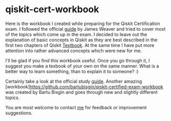 # qiskit-cert-workbook

Here is the workbook I created while preparing for the Qiskit Certification exam. I followed the official [guide](https://slides.com/javafxpert/prep-qiskit-dev-cert-exam) by James Weaver and tried to cover most of the topics which come up in the exam. I decided to leave out the explanation of basic concepts in Qiskit as they are best described in the first two chapters of Qiskit [Textbook](https://qiskit.org/textbook/preface.html). At the same time I have put more attention into rather advanced concepts which were new for me.

I'll be glad if you find this workbook useful. Once you go through it, I suggest you make a texbook of your own on the same manner. What is a better way to learn something, than to explain it to someone? :)

Certainly take a look at the official study [guide](https://slides.com/javafxpert/prep-qiskit-dev-cert-exam). Another amazing [workbook]https://github.com/bartubisgin/qiskit-certified-exam-workbook was created by Bartu Bisgin and goes through new and slightly different topics. 

You are most welcome to contact [me](https://www.linkedin.com/in/ivashkov-petr/?locale=en_US) for feedback or improvement suggestions. 

